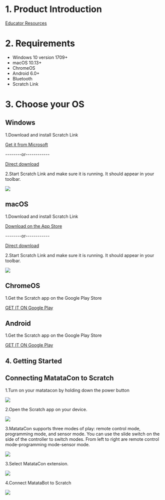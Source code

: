 
# 1. Product Introduction #

[Educator Resources](https://matatalab.com/education "educator resources")

# 2. Requirements #

- Windows 10 version 1709+
- macOS 10.13+
- ChromeOS
- Android 6.0+
- Bluetooth
- Scratch Link

# 3. Choose your OS #

## Windows ##

1.Download and install Scratch Link

[Get it from Microsoft](https://www.microsoft.com/en-us/p/scratch-link/9n48xllczh0x "Get it from Microsoft")

--------or------------

[Direct download](https://downloads.scratch.mit.edu/link/windows.zip "Direct download")

2.Start Scratch Link and make sure it is running. It should appear in your toolbar.

![](https://github.com/YanMinge/scratch-doc/resources/windows-toolbar.png)

## macOS ##

1.Download and install Scratch Link

[Download on the App Store](https://apps.apple.com/us/app/scratch-link/id1408863490 "Download on the App Store")

--------or------------

[Direct download](https://downloads.scratch.mit.edu/link/mac.zip "Direct download")

2.Start Scratch Link and make sure it is running. It should appear in your toolbar.

![](https://github.com/YanMinge/scratch-doc/resources/mac-toolbar.png)

## ChromeOS ##

1.Get the Scratch app on the Google Play Store

[GET IT ON Google Play](https://play.google.com/store/apps/details?id=org.scratch "GET IT ON Google Play")

## Android ##

1.Get the Scratch app on the Google Play Store

[GET IT ON Google Play](https://play.google.com/store/apps/details?id=org.scratch "GET IT ON Google Play")

## 4. Getting Started ##

## Connecting MatataCon to Scratch ##

1.Turn on your matatacon by holding down the power button

![](https://github.com/YanMinge/scratch-doc/resources/power-on-matatacon.png)

2.Open the Scratch app on your device.

![](https://github.com/YanMinge/scratch-doc/resources/matata-connect-2.png)

3.MatataCon supports three modes of play: remote control mode, programming mode, and sensor mode. You can use the slide switch on the side of the controller to switch modes. From left to right are remote control mode-programming mode-sensor mode.

![](https://github.com/YanMinge/scratch-doc/resources/matatcon-mode.png)

3.Select MatataCon extension.

![](https://github.com/YanMinge/scratch-doc/resources/matatacon-extension.png)

4.Connect MatataBot to Scratch

![](https://github.com/YanMinge/scratch-doc/resources/matatacon-ble-connect)



